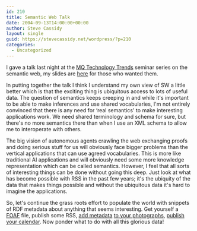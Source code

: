 ```yaml
---
id: 210
title: Semantic Web Talk
date: 2004-09-13T14:00:00+00:00
author: Steve Cassidy
layout: single
guid: https://stevecassidy.net/wordpress/?p=210
categories:
  - Uncategorized
---
```

I gave a talk last night at the [MQ Technology Trends](http://www.ics.mq.edu.au/industry/events/) seminar series on the semantic web, my slides are [here](/~cassidy/talks/semweb/semweb.html) for those who wanted them. 

In putting together the talk I think I understand my own view of SW a little better which is that the exciting thing is ubiquitous access to lots of useful data. The question of semantics keeps creeping in and while it's important to be able to make inferences and use shared vocabularies, I'm not entirely convinced that there is any need for &#8216;real semantics' to make interesting applications work. We need shared terminology and schema for sure, but there's no more semantics there than when I use an XML schema to allow me to interoperate with others.

The big vision of autonomous agents crawling the web exchanging proofs and doing serious stuff for us will obviously face bigger problems than the vertical applications that can use agreed vocabularies. This is more like traditional AI applications and will obviously need some more knowledge representation which can be called semantics. However, I feel that all sorts of interesting things can be done without going this deep. Just look at what has become possible with RSS in the past few years; it's the ubiquity of the data that makes things possible and without the ubiquitous data it's hard to imagine the applications.

So, let's continue the grass roots effort to populate the world with snippets of RDF metadata about anything that seems interesting. Get yourself a [FOAF](http://www.foaf-project.org/) file, publish some RSS, [add metadata](http://nwalsh.com/java/jpegrdf/) [to your photographs](http://www.w3.org/TR/photo-rdf/), [publish your calendar](http://www.w3.org/2002/12/cal/). Now ponder what to do with all this glorious data!
